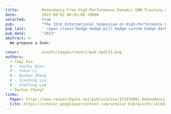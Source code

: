 ```yaml
---
title:          Redundancy-Free High-Performance Dynamic GNN Training with Hierarchical Pipeline Parallelism
date:           2023-08-01 00:01:00 +0800
selected:       true
pub:            "The 32nd International Symposium on High-Performance Parallel and Distributed Computing (ACM HPDC s2023)"
pub_last:       ' <span class="badge badge-pill badge-custom badge-dark">Conference</span>'
pub_date:       "2023"
abstract: >-
  We propose a Sven.

cover:          assets/images/covers/pub_hpdc23.png
authors:
  - Yaqi Xia
  # - Yaofei Duan
  # - Yukun Li
  # - Dashun Zheng
  # - Xiaohong Liu
  # - ChanTong Lam
  - Dazhao Cheng†
links:
  Paper: https://www.researchgate.net/publication/372970891_Redundancy-Free_High-Performance_Dynamic_GNN_Training_with_Hierarchical_Pipeline_Parallelism
  Cite: https://scholar.googleusercontent.com/scholar.bib?q=info:iAlQXgKqt_kJ:scholar.google.com/&output=citation&scisdr=ClHXww7fENKfuhjn6gU:AFWwaeYAAAAAZrXh8gWTCgTXYLbXUF43RFf8TP4&scisig=AFWwaeYAAAAAZrXh8r9WKk8jHsP4QwW0zXpcVHc&scisf=4&ct=citation&cd=-1&hl=en
---
```


